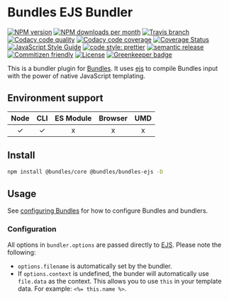 # Bundles EJS Bundler

<!-- Shields. -->
<p>
    <!-- NPM version. -->
    <a href="https://www.npmjs.com/package/@bundles/bundles-ejs"><img alt="NPM version" src="https://img.shields.io/npm/v/@bundles/bundles-ejs.svg?style=flat-square"></a>
    <!-- NPM downloads/month. -->
    <a href="https://www.npmjs.com/package/@bundles/bundles-ejs"><img alt="NPM downloads per month" src="https://img.shields.io/npm/dm/@bundles/bundles-ejs.svg?style=flat-square"></a>
    <!-- Travis branch. -->
    <a href="https://github.com/brikcss/bundles-ejs/tree/master"><img alt="Travis branch" src="https://img.shields.io/travis/rust-lang/rust/master.svg?style=flat-square&label=master"></a>
    <!-- Codacy. -->
    <a href="https://www.codacy.com"><img alt="Codacy code quality" src="https://img.shields.io/codacy/grade/1343fb6ec0d041b9a9a95b7052563daa/master.svg?style=flat-square"></a>
    <a href="https://www.codacy.com"><img alt="Codacy code coverage" src="https://img.shields.io/codacy/coverage/1343fb6ec0d041b9a9a95b7052563daa/master.svg?style=flat-square"></a>
    <!-- Coveralls -->
    <a href='https://coveralls.io/github/brikcss/bundles-ejs?branch=master'><img src='https://img.shields.io/coveralls/github/brikcss/bundles-ejs/master.svg?style=flat-square' alt='Coverage Status' /></a>
    <!-- JS Standard style. -->
    <a href="https://standardjs.com"><img alt="JavaScript Style Guide" src="https://img.shields.io/badge/code_style-standard-brightgreen.svg?style=flat-square"></a>
    <!-- Prettier code style. -->
    <a href="https://prettier.io/"><img alt="code style: prettier" src="https://img.shields.io/badge/code_style-prettier-ff69b4.svg?style=flat-square"></a>
    <!-- Semantic release. -->
    <a href="https://github.com/semantic-release/semantic-release"><img alt="semantic release" src="https://img.shields.io/badge/%20%20%F0%9F%93%A6%F0%9F%9A%80-semantic--release-e10079.svg?style=flat-square"></a>
    <!-- Commitizen friendly. -->
    <a href="http://commitizen.github.io/cz-cli/"><img alt="Commitizen friendly" src="https://img.shields.io/badge/commitizen-friendly-brightgreen.svg?style=flat-square"></a>
    <!-- MIT License. -->
    <a href="https://choosealicense.com/licenses/mit/"><img alt="License" src="https://img.shields.io/npm/l/express.svg?style=flat-square"></a>
    <!-- Greenkeeper. -->
    <a href="https://greenkeeper.io/"><img src="https://badges.greenkeeper.io/brikcss/bundles-ejs.svg?style=flat-square" alt="Greenkeeper badge"></a>
</p>

This is a bundler plugin for [Bundles](https://github.com/brikcss/bundles-core). It uses [ejs](https://github.com/mde/ejs) to compile Bundles input with the power of native JavaScript templating.

## Environment support

| Node | CLI | ES Module | Browser | UMD |
| :--: | :-: | :-------: | :-----: | :-: |
|  ✓   |  ✓  |     x     |    x    |  x  |

## Install

```sh
npm install @bundles/core @bundles/bundles-ejs -D
```

## Usage

See [configuring Bundles](https://github.com/brikcss/bundles-core#configuration) for how to configure Bundles and bundlers.

### Configuration

All options in `bundler.options` are passed directly to [EJS](https://github.com/mde/ejs#options). Please note the following:

- `options.filename` is automatically set by the bundler.
- If `options.context` is undefined, the bunder will automatically use `file.data` as the context. This allows you to use `this` in your template data. For example: `<%= this.name %>`.
